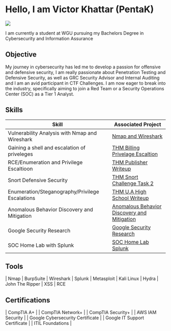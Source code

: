 # Hello, I am Victor Khattar (PentaK)
<a href="https://www.linkedin.com/in/khattarv/"><img src="https://img.shields.io/badge/-LinkedIn-0072b1?&style=for-the-badge&logo=linkedin&logoColor=white" /></a>


I am currently a student at WGU pursuing my Bachelors Degree in Cybersecurity and Information Assurance 
## Objective

My journey in cybersecurity has led me to develop a passion for offensive and defensive security, I am really passionate about Penetration Testing and Defensive Security, as well as GRC Security Advisor and Internal Auditing and I am an avid participant in CTF Challenges. I am now eager to break into the industry, specifically aiming to join a Red Team or a Security Operations Center (SOC) as a Tier 1 Analyst.

## Skills


| Skill                                         | Associated Project         |
|-----------------------------------------------|----------------------------|
| Vulnerability Analysis with Nmap and Wireshark| <a href="https://github.com/Pentaksecurity/Nmap-Wireshark">Nmap and Wireshark</a>|
| Gaining a shell and escalation of priveleges  | <a href="https://github.com/Pentaksecurity/THM-Billing-Walkthrough">THM Billing Privelage Escaltion</a>|
| RCE/Enumeration and Privilege Escaltioon      | <a href="https://github.com/Pentaksecurity/THMPublisherWriteup/">THM Publisher Writeup</a>|
| Snort Defensive Security                      | <a href="https://github.com/Pentaksecurity/THM-Snort-Challenge-Task-2-">THM Snort Challenge Task 2</a>|
| Enumeration/Steganography/Privilege Escalations| <a href="https://github.com/Pentaksecurity/THM-U.A-High-School-WriteUp">THM U.A High School Writeup</a>|
| Anomalous Behavior Discovery and Mitigation   | <a href="https://github.com/Pentaksecurity/Anomalous-Behavior-Discovery-and-Mitigation">Anomalous Behavior Discovery and Mitigation</a>|
| Google Security Research                      | <a href="https://github.com/Pentaksecurity/Goog-Sec"> Google Security Research</a>|
| SOC Home Lab with Splunk                      | <a href ="https://github.com/Pentaksecurity/SOC-Home-Lab-SPLUNK-/blob/main/README.md"> SOC Home Lab Splunk</a>|
## Tools
| Nmap
| BurpSuite
| Wireshark
| Splunk
| Metasploit
| Kali Linux
| Hydra
| John The Ripper
| XSS
| RCE

## Certifications

| CompTIA A+                                    | 
| CompTIA Network+                              | 
| CompTIA Security+                             |
| AWS IAM Security                              |
| Google Cybersecurity Certificate              | 
| Google IT Support Certificate                 | 
| ITIL Foundations                              | 


